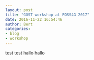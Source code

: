 ```yaml
---
layout: post
title: "GOST workshop at FOSS4G 2017"
date: 2016-11-22 16:54:46
author: Bert
categories: 
- blog
- workshop
---
```


test test hallo hallo